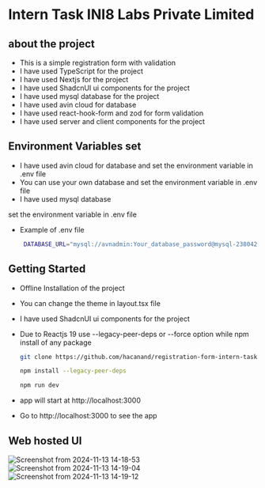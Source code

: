  
# Intern Task INI8 Labs Private Limited
## about the project
- This is a simple registration form with validation
- I have used TypeScript for the project
- I have used Nextjs for the project
- I have used ShadcnUI ui components for the project
- I have used mysql database for the project
- I have used avin cloud for database
- I have used react-hook-form and zod for form validation
- I have used server and client components for the project


## Environment Variables set
- I have used avin cloud for database and set the environment variable in .env file
- You can use your own database and set the environment variable in .env file
- I have used mysql database

set the environment variable in .env file
- Example of .env file
    ```bash
     DATABASE_URL="mysql://avnadmin:Your_database_password@mysql-238042ae-<"username">-9c1b.j.aivencloud.com:11317/defaultdb?ssl-mode=REQUIRED"
    ```
## Getting Started

- Offline Installation of the project 
- You can change the theme in layout.tsx file 
- I have used ShadcnUI ui components for the project 

- Due to Reactjs 19 use --legacy-peer-deps or --force option while npm install of any package
    ```bash
    git clone https://github.com/hacanand/registration-form-intern-task.git
    
    npm install --legacy-peer-deps  

    npm run dev
    ```
- app will start at http://localhost:3000
- Go to http://localhost:3000 to see the app

## Web hosted UI

![Screenshot from 2024-11-13 14-18-53](https://github.com/user-attachments/assets/2a0f2805-90e5-44c1-a812-87836b708ead)
![Screenshot from 2024-11-13 14-19-04](https://github.com/user-attachments/assets/15f6ffbf-e38d-4752-be34-410dd3217059)
![Screenshot from 2024-11-13 14-19-12](https://github.com/user-attachments/assets/0695642f-5f64-482f-98b8-321787288d1d)
